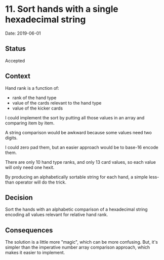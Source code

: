 # 11. Sort hands with a single hexadecimal string

Date: 2019-06-01

## Status

Accepted

## Context

Hand rank is a function of:
 - rank of the hand type
 - value of the cards relevant to the hand type
 - value of the kicker cards

I could implement the sort by putting all those values in an array and comparing
item by item.

A string comparison would be awkward because some values need two digits.

I could zero pad them, but an easier approach would be to base-16 encode them.

There are only 10 hand type ranks, and only 13 card values, so each value will
only need one hexit.

By producing an alphabetically sortable string for each hand, a simple less-than
operator will do the trick.

## Decision

Sort the hands with an alphabetic comparison of a hexadecimal string encoding
all values relevant for relative hand rank.

## Consequences

The solution is a little more "magic", which can be more confusing. But, it's
simpler than the imperative number array comparison approach, which makes it
easier to implement.
